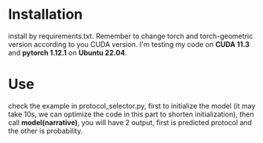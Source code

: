 # Installation
install by requirements.txt. Remember to change torch and torch-geometric version according to you CUDA version. 
I'm testing my code on **CUDA 11.3** and **pytorch 1.12.1** on **Ubuntu 22.04**.

# Use
check the example in protocol_selector.py, first to initialize the model (it may take 10s, we can optimize the code
in this part to shorten initialization), then call **model(narrative)**, you will have 2 output, first is predicted protocol
and the other is probability.